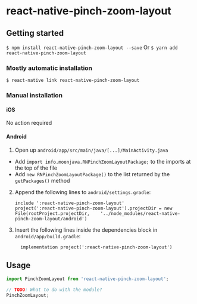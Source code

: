 
# react-native-pinch-zoom-layout

## Getting started

`$ npm install react-native-pinch-zoom-layout --save`
Or
`$ yarn add react-native-pinch-zoom-layout`

### Mostly automatic installation

`$ react-native link react-native-pinch-zoom-layout`

### Manual installation


#### iOS

No action required

#### Android

1. Open up `android/app/src/main/java/[...]/MainActivity.java`
  - Add `import info.moonjava.RNPinchZoomLayoutPackage;` to the imports at the top of the file
  - Add `new RNPinchZoomLayoutPackage()` to the list returned by the `getPackages()` method
2. Append the following lines to `android/settings.gradle`:
  	```
  	include ':react-native-pinch-zoom-layout'
  	project(':react-native-pinch-zoom-layout').projectDir = new File(rootProject.projectDir, 	'../node_modules/react-native-pinch-zoom-layout/android')
  	```
3. Insert the following lines inside the dependencies block in `android/app/build.gradle`:
  	```
      implementation project(':react-native-pinch-zoom-layout')
  	```


## Usage
```javascript
import PinchZoomLayout from 'react-native-pinch-zoom-layout';

// TODO: What to do with the module?
PinchZoomLayout;
```
  